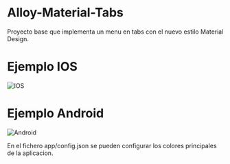 Alloy-Material-Tabs
======

Proyecto base que implementa un menu en tabs con el nuevo estilo Material Design.

Ejemplo IOS
===

![IOS](http://s30.postimg.org/4mcteq4a7/alloy_material_tabs_ios.gif)

Ejemplo Android
===

![Android](http://s29.postimg.org/lyg5bqstx/alloy_material_tabs_android.gif)

En el fichero app/config.json se pueden configurar los colores principales de la aplicacion.


